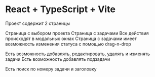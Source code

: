 # React + TypeScript + Vite

Проект содержит 2 страницы

Страница с выбором проекта
Страница с задачами
Все действия происходят в модальных окнах
Страница с задачами имеет возможность изменения статуса с помощью drag-n-drop

Есть возможность добавлять, редактировать, удалять и изменять задачи
Есть возможность добавлять подзадачи

Есть поиск по номеру задачи и заголовку
